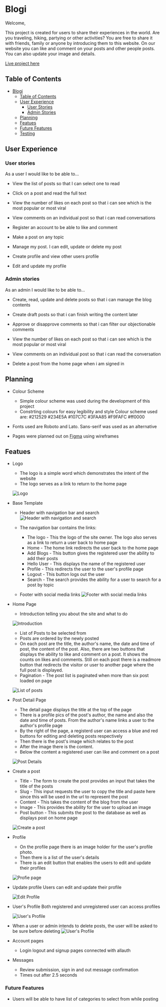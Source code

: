 # Blogi

Welcome,

This project is created for users to share their experiences in the world. Are you traveling, hiking, partying or other activities? You are free to share it with friends, family or anyone by introducing them to this website.
On our website you can like and comment on your posts and other people posts. You can also update your image and details.

[Live project here](https://blogi-177f0953c4d1.herokuapp.com)

## Table of Contents

- [Blogi](#blogi)
  - [Table of Contents](#table-of-contents)
  - [User Experience](#user-experience)
    - [User Stories](#user-stories)
    - [Admin Stories](#admin-stories)
  - [Planning](#planning)
  - [Featues](#featues)
  - [Future Features](#future-features)
  - [Testing](#testing)

## User Experience

### User stories

As a user I would like to be able to...

- View the list of posts so that I can select one to read
  
- Click on a post and read the full text

- View the number of likes on each post so that i can see which is the most popular or most viral

- View comments on an individual post so that i can read conversations

- Register an account to be able to like and comment

- Make a post on any topic

- Manage my post. I can edit, update or delete my post

- Create profile and view other users profile

- Edit and update my profile

### Admin stories

As an admin I would like to be able to...

- Create, read, update and delete posts so that i can manage the blog contents

- Create draft posts so that i can finish writing the content later

- Approve or disapprove comments so that i can filter our objectionable comments

- View the number of likes on each post so that i can see which is the most popular or most viral

- View comments on an individual post so that i can read the conversation

- Delete a post from the home page when i am signed in

## Planning

* Colour Scheme
  * Simple colour scheme was used during the development of this project
  * Constrting colours for easy legibility and style
  Colour scheme used are:
  #212529 
  #234E5A 
  #107C7C 
  #3FAA85 
  #F9FAFC 
  #ff0000

* Fonts used are Roboto and Lato. Sans-serif was used as an alternative

* Pages were planned out on [Figma](https://www.figma.com) using wireframes



## Featues

* Logo
  * The logo is a simple word which demonstrates the intent of the website
  * The logo serves as a link to return to the home page
  
  ![Logo](media/images/logoimage.png)

* Base Template

  * Header with navigation bar and search
  ![Header with navigation and search](media/images/navbarimage.png)

  * The navigation bar contains the links:
    * The logo - This the logo of the site owner. The logo also serves as a link to return a user back to home page
    * Home - The home link redirects the user back to the home page
    * Add Blogs - This button gives the registered user the ability to add their posts
    * Hello User - This displays the name of the registered user
    * Profile - This redirects the user to the user's profile page
    * Logout - This button logs out the user
    * Search - The search provides the ability for a user to search for a post by topic

  * Footer with social media links
  ![Footer with social media links](media/images/footerimage.png)

* Home Page
  * Introduction telling you about the site and what to do

  ![Introduction](media/images/introimage.png)

  * List of Posts to be selected from
  * Posts are ordered by the newly posted
  * On each post are the title, the author's name, the date and time of post, the content of the post.
  Also, there are two buttons that displays the ability to like and comment on a post. It shows the counts on likes and comments.
  Still on each post there is a readmore button that redirects the visitor or user to another page where the full post is displayed.
  * Pagination - The post list is paginated when more than six post loaded on page

  ![List of posts](media/images/postlist.png)

* Post Detail Page
  * The detail page displays the title at the top of the page
  * There is a profile pics of the post's author, the name and also the date and time of posts. From the author's name links a user to the author's profile page
  * By the right of the page, a registerd user can access a blue and red buttons for editing and deleting posts respectively
  * Then there is the post's image which relates to the post
  * After the image there is the content.
  * Below the content a registered user can like and comment on a post

  ![Post Details](media/images/postdetails.png)

* Create a post
  * Title - The form to create the post provides an input that takes the title of the posts
  * Slug - This input requests the user to copy the title and paste here since this will be used in the url to represent the post
  * Content - This takes the content of the blog from the user
  * Image - This provides the ability for the user to upload an image
  * Post button - This submits the post to the database as well as displays post on home page

  ![Create a post](media/images/createform.png)

* Profile
  * On the profile page there is an image holder for the user's profile photo.
  * Then there is a list of the user's details
  * There is an edit button that enables the users to edit and update their profiles

  ![Profie page](media/images/createform.png)

* Update profile
  Users can edit and update their profile

  ![Edit Profile](media/images/editprofile.png)

* User's Profile
  Both registered and unregistered user can access profiles

  ![User's Profile](media/images/userprofile.png)

* When a user or admin intends to delete posts, the user will be asked to be sure before deleting
![User's Profile](media/images/deletewarning.png)


* Account pages

  * Login logout and signup pages connected with allauth

* Messages

  * Review submission, sign in and out message confirmation
  * Times out after 2.5 seconds


### Future Features

* Users will be able to have list of categories to select from while posting
